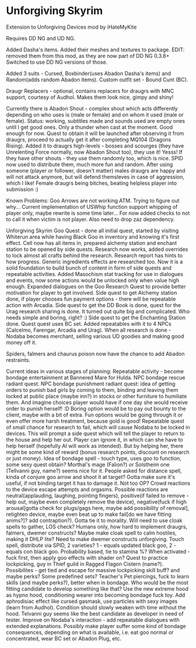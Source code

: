 # Unforgiving Skyrim
Extension to Unforgiving Devices mod by iHateMyKite

Requires DD NG and UD NG.

Added Dasha's items. Added their meshes and textures to package. EDIT: removed them from this mod, as they are now part of DD NG 0.3.8+ Switched to use DD NG versions of those.

Added 3 suits - Cursed, Boxbinder(uses Abadon Dasha's items) and Random(adds random Abadon items).
Custom outfit set - Bound Cunt (BC).

Draugr Replacers - optional, contains replacers for draugrs with MNC support, courtesy of Audhol. Makes them look nice, gimpy and shiny!

Currently there is Abadon Shout - complex shout which acts differently depending on who uses is (male or female) and on whom it used (male or female).
Status: working, subtitles made and sounds used are empty ones until I get good ones. Only a thunder when cast at the moment. Good enough for now.
Quest to obtain it will be launched after observing it from draugrs, proceed to actually get it after completing MQ104 (Dragons Rising).
Added it to draugrs high-levels - bosses and scourges (they have Unrelenting Force normally, now Abadon Shout too), they use it! Yesss! If they have other shouts - they use them randomly too, which is nice. SPID now used to distribute them, much more fun and random.
After using someone (player or follower, doesn't matter) males draugrs are happy and will not attack anymore, but will defend themsleves in case of aggression, which I like! Female draugrs being bitches, beating helpless player into submission :)

Known Problems:
Goo Arrows are not working ATM. Trying to figure out why...
Current implementation of USWhip function support whipping of player only, maybe rewrite is some time later... For now added checks to not to call it when victim is not player. Also need to drop zaz dependency.

Unforgiving Skyrim Goo Quest - done all initial quest, started by visiting Whiterun area while having Black Goo in inventory and knowing it's first effect. Cell now has all items in, prepared alchemy station and enchant station to be opened by side quests.
Research now works, added overrides to lock almost all crafts behind the research.
Research report has hints to how progress.
Generic ingredients effects are researched too.
Now it is a solid foundation to build bunch of content in form of side quests and repeatable activities.
Added Masochism stat tracking for use in dialogues and events, now some actions would be unlocked only when value high enough.
Expanded dialogues on the Goo Research Quest to provide better motivation for player to get involved.
Side quest to get Alchemy station done, if player chooses fun payment options - there will be repeatable action with Arcadia.
Side quest to get the DD Book is done, quest for the Urag research sharing is done. It turned out quite big and complicated. Who needs simple and boring, right? :)
Side quest to get the Enchanting Station done. Quest quest uses BC set. Added repeatables with it to 4 NPCs (Calcelmo, Farengar, Arcadia and Urag).
When all research is done - Nodaba becomes merchant, selling various UD goodies and making good money off it.

Spiders, falmers and chaurus poison now have the chance to add Abadon restraints.

Current ideas in various stages of planning:
Repeatable activity - become bondage entertainment at Bannered Mare  for Hulda.
NPC bondage rescue radiant quest. 
NPC bondage punishment radiant quest: idea of getting orders to punish bad girls by coming to them, binding and leaving them locked at public place (maybe inn?) in stocks or other furniture to humiliate them. And imagine choices player would have if one day she would receive order to punish herself! :D Boring option would be to pay out bounty to the client, maybe with a bit of extra. Fun options would be going through it or even offer more harsh treatment, because gold is good! 
Repeatable quest of small chance for research to fail, which will cause Nodaba to be locked in devices. This will prompt a side quest which will tell the player to return to the house and help her out. Player can ignore it, in which can she have to help herself (hopefully AI will work as intended). But by helping her, there might be some kind of reward (bonus research points, discount on research or just money).
Idea of bondage spell - touch type, uses goo to function, some sexy quest obtain? Morthal's mage (Falion?) or Solstheim one (Tellvanni guy, name?) seems nice for it.
People asked for distance spell, kinda of conjure goo arrow and shoot it at target? Gotta make sure it's useful, if not binding target it has to damage it. Not too OP?
Crowd reactions to the device escape attempts and orgasms. Possible reactions are neutral(applauding, laughing, pointing fingers), positive(if failed to remove - help out, maybe even completely remove the device), negative(fuck if high arousal[gotta check for plugs/gags here, maybe add possibility of removal], retighten device, maybe even beat up to make fail[do we have fitting anims?]? add contraption?). Gotta tie it to morality. Will need to use cloak spells to gather, LOS check? Humans only, how hard to implement draugrs, falmers, dwemer constructs? Maybe make cloak spell to calm hostiles, making it DHLP lite?
Need to make dwemer constructs unforgiving. Touch spell, distribute via SPID, 2 varieties? 1 - equals updated black goo, 2 - equals con black goo. Probability based, tie to stamina %? When activated - fuck first, then apply goo effects with shader on?
Quest to practice lockpicking, guy in Thief guild in Ragged Flagon Cistern (name?). Possibilites - get tied and escape for massive lockpicking skill buff? and maybe perks? Some predefined sets?
Teacher's Pet piercings, fuck to learn skills (and maybe perks?), better when in bondage. Who would be the most fitting candidate to develop something like that?
Use the new extreme hood as hypno hood, conditioning wearer into becoming bondage fuck toy. Add aphrodisiac effect like cursed gasmask, use particles with sexy images (learn from Audhol). Condition should slowly weaken with time without the hood. Telvanni guy seems like the best candidate as developer in need of tester.
Improve on Nodaba's interaction - add repeatable dialogues with extended explanations. Possibly make player suffer some kind of bondage consequences, depending on what is available, i.e. eat goo normal or concentrated, wear BC set or Abadon Plug, etc.
